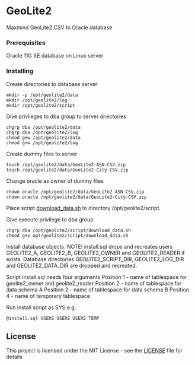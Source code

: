 # GeoLite2

Maxmind GeoLite2 CSV to Oracle database

### Prerequisites

Oracle 11G XE database on Linux server

### Installing

Create directories to database server
```
mkdir -p /opt/geolite2/data
mkdir /opt/geolite2/log
mkdir /opt/geolite2/script
```

Give privileges to dba group to server directories
```
chgrp dba /opt/geolite2/data
chgrp dba /opt/geolite2/log
chmod g+w /opt/geolite2/data
chmod g+w /opt/geolite2/log
```

Create dummy files to server
```
touch /opt/geolite2/data/GeoLite2-ASN-CSV.zip
touch /opt/geolite2/data/GeoLite2-City-CSV.zip
```

Change oracle as owner of dummy files
```
chown oracle /opt/geolite2/data/GeoLite2-ASN-CSV.zip
chown oracle /opt/geolite2/data/GeoLite2-City-CSV.zip
```

Place script [download_data.sh](server/download_data.sh) to directory /opt/geolite2/script.

Give execute privilege to dba group
```
chgrp dba /opt/geolite2/script/download_data.sh
chmod g+x opt/geolite2/script/download_data.sh
```

Install database objects.
NOTE! install.sql drops and recreates users GEOLITE2_A, GEOLITE2_B, GEOLITE2_OWNER and GEOLITE2_READER if exists.
Database directories GEOLITE2_SCRIPT_DIR, GEOLITE2_LOG_DIR and GEOLITE2_DATA_DIR are dropped and recreated.

Script install.sql needs four arguments
Position 1 - name of tablespace for geolite2_owner and geolite2_reader
Position 2 - name of tablespace for data schema A
Position 2 - name of tablespace for data schema B
Position 4 - name of temporary tablespace

Run install script as SYS e.g.
```
@install.sql USERS USERS USERS TEMP
```


## License

This project is licensed under the MIT License - see the [LICENSE](LICENSE) file for details

